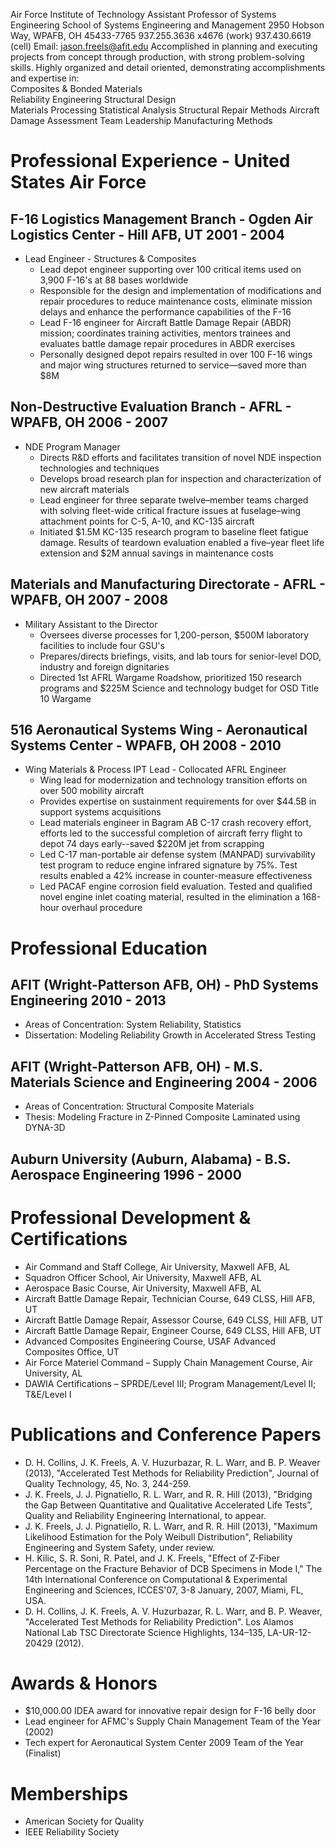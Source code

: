 ﻿---
layout: page
title: null 
---

Air Force Institute of Technology
Assistant Professor of Systems Engineering
School of Systems Engineering and Management
2950 Hobson Way, WPAFB, OH 45433-7765
937.255.3636 x4676 (work)
937.430.6619       (cell)
Email: jason.freels@afit.edu
Accomplished in planning and executing projects from concept through production, with strong problem-solving skills.  Highly organized and detail oriented, demonstrating accomplishments and expertise in:   
Composites & Bonded Materials  	
Reliability Engineering	
Structural Design 	
Materials Processing
Statistical Analysis
Structural Repair Methods
Aircraft Damage Assessment
Team Leadership
Manufacturing Methods
# Professional Experience - United States Air Force
## F-16 Logistics Management Branch - Ogden Air Logistics Center - Hill AFB, UT 2001 - 2004	
- Lead Engineer - Structures & Composites
    - Lead depot engineer supporting over 100 critical items used on 3,900 F-16's at 88 bases worldwide  
    - Responsible for the design and implementation of modifications and repair procedures to reduce maintenance costs, eliminate mission delays and enhance the performance capabilities of the F-16
    - Lead F-16 engineer for Aircraft Battle Damage Repair (ABDR) mission; coordinates training activities, mentors trainees and evaluates battle damage repair procedures in ABDR exercises
    - Personally designed depot repairs resulted in over 100 F-16 wings and major wing structures returned to service—saved more than $8M  
## Non-Destructive Evaluation Branch - AFRL - WPAFB, OH 2006 - 2007   	
- NDE Program Manager
    - Directs R&D efforts and facilitates transition of novel NDE inspection technologies and techniques
    - Develops broad research plan for inspection and characterization of new aircraft materials
    - Lead engineer for three separate twelve–member teams charged with solving fleet-wide critical fracture issues at fuselage–wing attachment points for C-5, A-10, and KC-135 aircraft
    - Initiated $1.5M KC-135 research program to baseline fleet fatigue damage.  Results of teardown evaluation enabled a five–year fleet life extension and $2M annual savings in maintenance costs
## Materials and Manufacturing Directorate - AFRL - WPAFB, OH 2007 - 2008
- Military Assistant to the Director
    - Oversees diverse processes for 1,200-person, $500M laboratory facilities to include four GSU's
    - Prepares/directs briefings, visits, and lab tours for senior-level DOD, industry and foreign dignitaries
    - Directed 1st AFRL Wargame Roadshow, prioritized 150 research programs and $225M Science and technology budget for OSD Title 10 Wargame
## 516 Aeronautical Systems Wing - Aeronautical Systems Center - WPAFB, OH 2008 - 2010	
- Wing Materials & Process IPT Lead - Collocated AFRL Engineer 
    - Wing lead for modernization and technology transition efforts on over 500 mobility aircraft
    - Provides expertise on sustainment requirements for over $44.5B in support systems acquisitions
    - Lead materials engineer in Bagram AB C-17 crash recovery effort, efforts led to the successful completion of aircraft ferry flight to depot 74 days early--saved $220M jet from scrapping
    - Led C-17 man-portable air defense system (MANPAD) survivability test program to reduce engine infrared signature by 75%.  Test results enabled a 42% increase in counter-measure effectiveness
    - Led PACAF engine corrosion field evaluation.  Tested and qualified novel engine inlet coating material, resulted in the elimination a 168-hour overhaul procedure
# Professional Education 
## AFIT (Wright-Patterson AFB, OH) - PhD Systems Engineering 2010 - 2013
- Areas of Concentration: System Reliability, Statistics 
- Dissertation: Modeling Reliability Growth in Accelerated Stress Testing 
## AFIT (Wright-Patterson AFB, OH) - M.S. Materials Science and Engineering 2004 - 2006
- Areas of Concentration: Structural Composite Materials
- Thesis: Modeling Fracture in Z-Pinned Composite Laminated using DYNA-3D
## Auburn University (Auburn, Alabama) - B.S. Aerospace Engineering 1996 - 2000
# Professional Development & Certifications
- Air Command and Staff College, Air University, Maxwell AFB, AL
- Squadron Officer School, Air University, Maxwell AFB, AL
- Aerospace Basic Course, Air University, Maxwell AFB, AL
- Aircraft Battle Damage Repair, Technician Course, 649 CLSS, Hill AFB, UT
- Aircraft Battle Damage Repair, Assessor Course, 649 CLSS, Hill AFB, UT
- Aircraft Battle Damage Repair, Engineer Course, 649 CLSS, Hill AFB, UT
- Advanced Composites Engineering Course, USAF Advanced Composites Office, UT
- Air Force Materiel Command – Supply Chain Management Course, Air University, AL 
- DAWIA Certifications – SPRDE/Level III; Program Management/Level II; T&E/Level I
# Publications and Conference Papers
- D. H. Collins, J. K. Freels, A. V. Huzurbazar, R. L. Warr, and B. P. Weaver (2013), "Accelerated Test Methods for Reliability Prediction", Journal of Quality Technology, 45, No. 3, 244-259. 
- J. K. Freels, J. J. Pignatiello, R. L. Warr, and R. R. Hill (2013), "Bridging the Gap Between Quantitative and Qualitative Accelerated Life Tests”, Quality and Reliability Engineering International, to appear.
- J. K. Freels, J. J. Pignatiello, R. L. Warr, and R. R. Hill (2013), "Maximum Likelihood Estimation for the Poly Weibull Distribution", Reliability Engineering and System Safety, under review.
- H. Kilic, S. R. Soni, R. Patel, and J. K. Freels, "Effect of Z-Fiber Percentage on the Fracture Behavior of DCB Specimens in Mode I," The 14th International Conference on Computational & Experimental Engineering and Sciences, ICCES'07, 3-8 January, 2007, Miami, FL, USA.
- D. H. Collins, J. K. Freels, A. V. Huzurbazar, R. L. Warr, and B. P. Weaver, "Accelerated Test Methods for Reliability Prediction". Los Alamos National Lab TSC Directorate Science Highlights, 134–135, LA-UR-12-20429 (2012).
# Awards & Honors
- $10,000.00 IDEA award for innovative repair design for F-16 belly door  
- Lead engineer for AFMC's Supply Chain Management Team of the Year (2002)
- Tech expert for Aeronautical System Center 2009 Team of the Year (Finalist)
# Memberships
- American Society for Quality 
- IEEE Reliability Society
